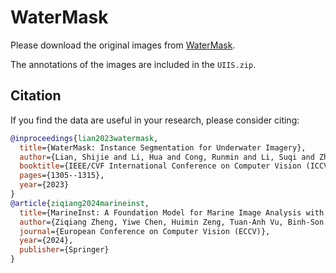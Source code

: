 # WaterMask

Please download the original images from [WaterMask](https://github.com/LiamLian0727/WaterMask).

The annotations of the images are included in the `UIIS.zip`.

## Citation

If you find the data are useful in your research, please consider citing:

```bibtex
@inproceedings{lian2023watermask,
  title={WaterMask: Instance Segmentation for Underwater Imagery},
  author={Lian, Shijie and Li, Hua and Cong, Runmin and Li, Suqi and Zhang, Wei and Kwong, Sam},
  booktitle={IEEE/CVF International Conference on Computer Vision (ICCV)},
  pages={1305--1315},
  year={2023}
}
@article{ziqiang2024marineinst,
  title={MarineInst: A Foundation Model for Marine Image Analysis with Instance Visual Description},
  author={Ziqiang Zheng, Yiwe Chen, Huimin Zeng, Tuan-Anh Vu, Binh-Son Hua, Sai-Kit Yeung},
  journal={European Conference on Computer Vision (ECCV)},
  year={2024},
  publisher={Springer}
}
```
